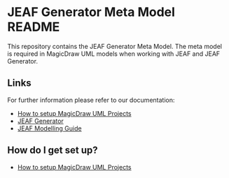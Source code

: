 # JEAF Generator Meta Model README #

This repository contains the JEAF Generator Meta Model. The meta model is required in MagicDraw UML models when working with JEAF and JEAF Generator. 


## Links ##
For further information please refer to our documentation:

* [How to setup MagicDraw UML Projects](https://anaptecs.atlassian.net/l/c/JExsVrNc)
* [JEAF Generator](https://anaptecs.atlassian.net/l/c/N7r5x11X)
* [JEAF Modelling Guide](https://anaptecs.atlassian.net/l/c/1B2ci31g)

## How do I get set up? ##

* [How to setup MagicDraw UML Projects](https://anaptecs.atlassian.net/l/c/JExsVrNc)
